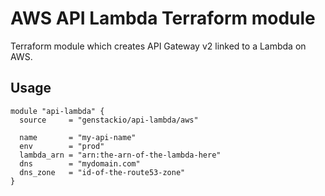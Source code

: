 # AWS API Lambda Terraform module

Terraform module which creates API Gateway v2 linked to a Lambda on AWS.

## Usage

```hcl
module "api-lambda" {
  source     = "genstackio/api-lambda/aws"

  name       = "my-api-name"
  env        = "prod"
  lambda_arn = "arn:the-arn-of-the-lambda-here"
  dns        = "mydomain.com"
  dns_zone   = "id-of-the-route53-zone"
}
```
